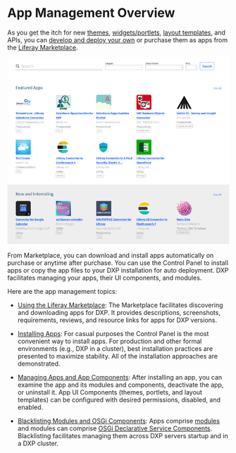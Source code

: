 # App Management Overview 

As you get the itch for new [themes](https://help.liferay.com/hc/en-us/articles/360029045971-Themes), [widgets/portlets](https://help.liferay.com/hc/en-us/articles/360029046351-Introduction-to-Portlets), [layout templates](https://help.liferay.com/hc/en-us/articles/360017887812-Layout-Templates), and APIs, you can [develop and deploy your own](https://marketplace.liferay.dev/) or purchase them as apps from the [Liferay Marketplace](./02-using-the-liferay-marketplace.md).

![Figure 1: The Liferay Marketplace is a store for browsing and purchasing apps (and yes, many apps are free!).](./app-management/marketplace-homepage.png)

From Marketplace, you can download and install apps automatically on purchase or anytime after purchase. You can use the Control Panel to install apps or copy the app files to your DXP installation for auto deployment. DXP facilitates managing your apps, their UI components, and modules. 

Here are the app management topics:

- [Using the Liferay Marketplace](./02-using-the-liferay-marketplace.md): The Marketplace facilitates discovering and downloading apps for DXP. It provides descriptions, screenshots, requirements, reviews, and resource links for apps for DXP versions.

- [Installing Apps](./03-installing-apps.md): For casual purposes the Control Panel is the most convenient way to install apps. For production and other formal environments (e.g., DXP in a cluster), best installation practices are presented to maximize stability. All of the installation approaches are demonstrated.

- [Managing Apps and App Components](./04-managing-apps-and-app-components.md): After installing an app, you can examine the app and its modules and components, deactivate the app, or uninstall it. App UI Components (themes, portlets, and layout templates) can be configured with desired permissions, disabled, and enabled.

- [Blacklisting Modules and OSGi Components](./05-blacklisting-modules-and-osgi-components.md): Apps comprise [modules](https://help.liferay.com/hc/en-us/articles/360035467532-OSGi-and-Modularity#modules) and modules can comprise [OSGi Declarative Service Components](https://help.liferay.com/hc/en-us/articles/360028846452-Declarative-Services). Blacklisting facilitates managing them across DXP servers startup and in a DXP cluster.
